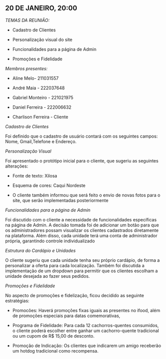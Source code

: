 
## 20 DE JANEIRO, 20:00

 *TEMAS DA REUNIÃO:*

- Cadastro de Clientes
    
- Personalização visual do site
    
- Funcionalidades para a página de Admin
    
- Promoções e Fidelidade
  

*Membros presentes:*

- Aline Melo- 211031557
    
- André Maia - 222037648
    
- Gabriel Monteiro - 221021975
    
- Daniel Ferreira - 222006632

- Charlison Ferreira  - Cliente
    

*Cadastro de Clientes*

Foi definido que o cadastro de usuário contará com os seguintes campos: Nome, Gmail,Telefone e Endereço.

*Personalização Visual*

Foi apresentado o protótipo inicial para o cliente, que sugeriu as seguintes alterações:

- Fonte de texto: Xilosa

- Esquema de cores: Caqui Nordeste

- O cliente também informou que será feito o envio de novas fotos para o site, que serão implementadas posteriormente

*Funcionalidades para a página de Admin*

Foi discutido com o cliente a necessidade de funcionalidades específicas na página de Admin. A decisão tomada foi de adicionar um botão para que os administradores possam visualizar os clientes cadastrados diretamente na plataforma. Além disso, cada unidade terá uma conta de administrador própria, garantindo controle individualizado

*Estrutura do Cardápio e Unidades*

O cliente sugeriu que cada unidade tenha seu próprio cardápio, de forma a personalizar a oferta para cada localização. Também foi discutida a implementação de um dropdown para permitir que os clientes escolham a unidade desejada ao fazer seus pedidos.

*Promoções e Fidelidade*

No aspecto de promoções e fidelização, ficou decidido as seguinte estratégias:

  - Promocões: Haverá promoções fixas iguais as presentes no ifood, além de promoções especiais para datas comemorativas,

  - Programa de Fidelidade: Para cada 12 cachorros-quentes consumidos, o cliente poderá escolher entre ganhar um cachorro-quente tradicional ou um cupom de R$ 15,00 de desconto.

  - Promoção de Indicação: Os clientes que indicarem um amigo receberão um hotdog tradicional como recompensa.